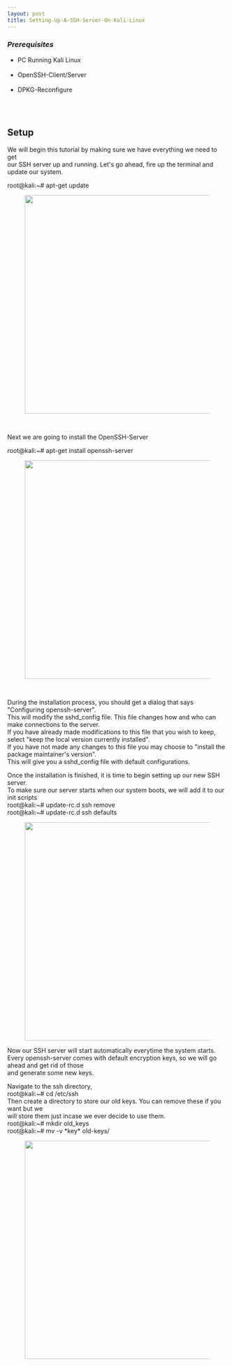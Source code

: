 ```yaml
---
layout: post
title: Setting-Up-A-SSH-Server-On-Kali-Linux
---
```

<p align="left"><h3 style="text-align: left"><em>Prerequisites</em></h3>
<ul>
<li>PC Running Kali Linux</li><br/>
<li>OpenSSH-Client/Server</li><br/>
<li>DPKG-Reconfigure</li><br/>
</ul><br/>
</p>
<h2>Setup</h2>
<p>We will begin this tutorial by making sure we have everything we need to get<br />
our SSH server up and running. Let's go ahead, fire up the terminal and update our system.<br /></p>
<p>root@kali:~# apt-get update</p>
<figure>
<a href="http://programthirteen.com/images/kali-update.png">
        <img src="http://programthirteen.com/images/kali-update.png" alt="" height="500px" width="750px"/>
    </a>
</figure>
<br />
<p>Next we are going to install the OpenSSH-Server</p>
<p>root@kali:~# apt-get install openssh-server</p>
<figure>
<a href="http://programthirteen.com/images/opessh-install.png">
        <img src="http://programthirteen.com/images/openssh-install.png" alt="" height="500px" width="750px"/>
    </a>
</figure>
<br />
<p>During the installation process, you should get a dialog that says "Configuring openssh-server".<br />
This will modify the sshd_config file. This file changes how and who can make connections to the server.<br />
If you have already made modifications to this file that you wish to keep, select "keep the local version currently installed".
<br />If you have not made any changes to this file you may choose to "install the package maintainer's version".
<br />This will give you a sshd_config file with default configurations.</p>
<p>Once the installation is finished, it is time to begin setting up our new SSH server.<br />
To make sure our server starts when our system boots, we will add it to our init scripts<br />
root@kali:~# update-rc.d ssh remove<br />
root@kali:~# update-rc.d ssh defaults<br />
</p>
<figure>
<a href="http://programthirteen.com/images/update-rc-ssh.png">
        <img src="http://programthirteen.com/images/update-rc-ssh.png" alt="" height="500px" width="750px"/>
    </a>
</figure>
<p>Now our SSH server will start automatically everytime the system starts.<br />
Every openssh-server comes with default encryption keys, so we will go ahead and get rid of those<br />
and generate some new keys.<p>
<p>Navigate to the ssh directory,<br />
root@kali:~# cd /etc/ssh<br />
Then create a directory to store our old keys. You can remove these if you want but we<br />
will store them just incase we ever decide to use them.<br />
root@kali:~# mkdir old_keys<br />
root@kali:~# mv -v *key* old-keys/<br />
</p>
<figure>
<a href="http://programthirteen.com/images/update-keys.png">
        <img src="http://programthirteen.com/images/update-keys.png" alt="" height="500px" width="750px"/>
    </a>
</figure>
